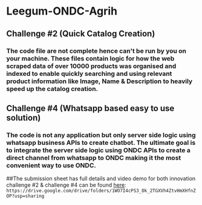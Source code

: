 # Leegum-ONDC-Agrih

## Challenge #2 (Quick Catalog Creation)
### The code file are not complete hence can't be run by you on your machine. These files contain logic for how the web scraped data of over 10000 products was organised and indexed to enable quickly searching and using relevant product information like Image, Name & Description to heavily speed up the catalog creation.

## Challenge #4 (Whatsapp based easy to use solution)
### The code is not any application but only server side logic using whatsapp business APIs to create chatbot. The ultimate goal is to integrate the server side logic using ONDC APIs to create a direct channel from whatsapp to ONDC making it the most convenient way to use ONDC.

##The submission sheet has full details and video demo for both innovation challenge #2 & challenge #4 can be found [here](https://drive.google.com/drive/folders/1WO7I4cPS3_Ok_2TGXVh4ZtvHmXHfnZOP?usp=sharing): ```https://drive.google.com/drive/folders/1WO7I4cPS3_Ok_2TGXVh4ZtvHmXHfnZOP?usp=sharing```
